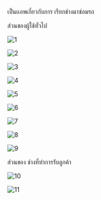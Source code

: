 เป็นเเอพเกี่ยวกับการ เรียกช่างมาซ่อมรถ

ส่วนของผู้ใช้ทั่วไป

![1](https://user-images.githubusercontent.com/93056207/212738930-cc71dc7d-d655-4e39-8967-ea287cff6682.png)

![2](https://user-images.githubusercontent.com/93056207/212738963-a54ab03e-180c-4fec-8255-58eaf4b94709.png)

![3](https://user-images.githubusercontent.com/93056207/212739015-da932d9d-7333-4dc9-8628-bb8a30865ef3.png)

![4](https://user-images.githubusercontent.com/93056207/212739020-789280b3-f2af-42f2-af47-4a7328f191b1.png)

![5](https://user-images.githubusercontent.com/93056207/212739041-a4c5dabc-f1a5-4178-8420-7896f06498ae.png)

![6](https://user-images.githubusercontent.com/93056207/212739047-202c8861-1b5c-4a71-a91b-4aab90c7be28.png)

![7](https://user-images.githubusercontent.com/93056207/212739057-04f73b70-2bc4-4406-8f88-625e3b4a8d27.png)

![8](https://user-images.githubusercontent.com/93056207/212739070-a33f2761-3dac-4093-8bd0-2e6ed0a0762e.png)

![9](https://user-images.githubusercontent.com/93056207/212739083-de8e3380-f710-4f3a-9235-cfefb1a3ae82.png)

ส่วนของ ช่างที่ทำการรับลูกค้า

![10](https://user-images.githubusercontent.com/93056207/212739088-7272f7a8-bae7-4c4c-8537-1af2193fa53a.png)

![11](https://user-images.githubusercontent.com/93056207/212739136-8373c519-def3-47e3-bbbe-2b73305805da.png)

